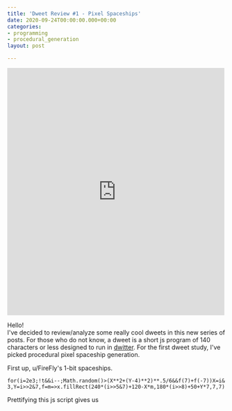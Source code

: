 ```yaml
---
title: 'Dweet Review #1 - Pixel Spaceships'
date: 2020-09-24T00:00:00.000+00:00
categories:
- programming
- procedural_generation
layout: post

---
```

<iframe width=500 height=570 frameBorder="0" src="https://www.dwitter.net/e/3078" allowFullScreen="true"></iframe>

Hello!  
I've decided to review/analyze some really cool dweets in this new series of posts. For those who do not know, a dweet is a short js program of 140 characters or less designed to run in [dwitter](https://www.dwitter.net/). For the first dweet study, I've picked procedural pixel spaceship generation.

First up, u/FireFly's 1-bit spaceships.

    for(i=2e3;!t&&i--;Math.random()>(X**2+(Y-4)**2)**.5/6&&f(7)+f(-7))X=i&
    3,Y=i>>2&7,f=m=>x.fillRect(240*(i>>5&7)+120-X*m,180*(i>>8)+50+Y*7,7,7)

Prettifying this js script gives us